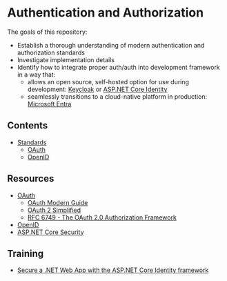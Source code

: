# Authentication and Authorization

The goals of this repository:
* Establish a thorough understanding of modern authentication and authorization standards
* Investigate implementation details
* Identify how to integrate proper auth/auth into development framework in a way that:
    * allows an open source, self-hosted option for use during development: [Keycloak](https://www.keycloak.org/) or [ASP.NET Core Identity](https://learn.microsoft.com/en-us/aspnet/core/security/authentication/identity?view=aspnetcore-8.0&tabs=visual-studio)
    * seamlessly transitions to a cloud-native platform in production: [Microsoft Entra](https://www.microsoft.com/en-us/security/business/identity-access/microsoft-entra-id)

## Contents

* [Standards](./standards)
    * [OAuth](./standards/oauth.md)
    * [OpenID](./standards/openid.md)

## Resources

* [OAuth](https://oauth.net/2/)
    * [OAuth Modern Guide](https://fusionauth.io/articles/oauth/modern-guide-to-oauth)
    * [OAuth 2 Simplified](https://aaronparecki.com/oauth-2-simplified/)
    * [RFC 6749 - The OAuth 2.0 Authorization Framework](https://datatracker.ietf.org/doc/html/rfc6749)
* [OpenID](https://openid.net/)
* [ASP.NET Core Security](https://learn.microsoft.com/en-us/aspnet/core/security/?view=aspnetcore-8.0)


## Training
* [Secure a .NET Web App with the ASP.NET Core Identity framework](https://learn.microsoft.com/en-us/training/modules/secure-aspnet-core-identity/)